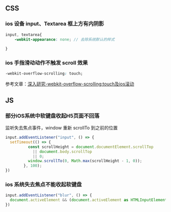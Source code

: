 ## CSS

### ios 设备 input、Textarea 框上方有内阴影

```scss
input, textarea{
    -webkit-appearance: none; // 去除系统默认的样式
  
}
```



### ios 手指滑动动作不触发 scroll 效果

```css
-webkit-overflow-scrolling: touch;
```

参考文章：[深入研究-webkit-overflow-scrolling:touch及ios滚动](https://www.cnblogs.com/xiahj/p/8036419.html)

## JS

### 部分iOS系统中软键盘收起H5页面不回落

监听失去焦点事件，window 重新 scrollTo 到之前的位置

```js
input.addEventListener("input", () => {
  setTimeout(() => {
          const scrollHeight = document.documentElement.scrollTop
          	|| document.body.scrollTop
          	|| 0;
          window.scrollTo(0, Math.max(scrollHeight - 1, 0));
        }, 100);
})
```



### ios 系统失去焦点不能收起软键盘

```js
input.addEventListener("blur", () => {
  document.activeElement && (document.activeElement as HTMLInputElement).blur();
})
```
